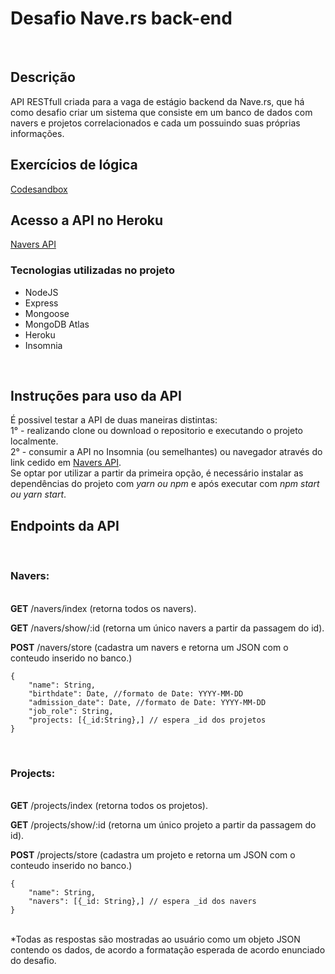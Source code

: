 <h1>Desafio Nave.rs back-end </h1>
</br>
<h2>Descrição</h2>
API RESTfull criada para a vaga de estágio backend da Nave.rs, que há como desafio criar um sistema que consiste em um banco de dados com navers e projetos correlacionados e cada um possuindo suas próprias informações.
</br>
<h2>Exercícios de lógica</h2>
<a href="https://codesandbox.io/s/exercicios-teste-estagio-navers-7dvcj" target="_blank">Codesandbox</a>
</br>
<h2>Acesso a API no Heroku</h2>
  <a href="https://navers-api.herokuapp.com/" traget="_blank">Navers API</a>
  </br>
<h3>Tecnologias utilizadas no projeto</h3>

<ul>
  <li>NodeJS</li>
  <li>Express</li>
  <li>Mongoose</li>
  <li>MongoDB Atlas</li>
  <li>Heroku</li>
  <li>Insomnia</li>
</ul>
</br>
<h2>Instruções para uso da API</h2>
É possivel testar a API de duas maneiras distintas:</br>
1° - realizando clone ou download o repositorio e executando o projeto localmente.</br>
2° - consumir a API no Insomnia (ou semelhantes) ou navegador através do link cedido em <a href="https://navers-api.herokuapp.com/" traget="_blank">Navers API</a>.
</br>
Se optar por utilizar a partir da primeira opção, é necessário instalar as dependências do projeto com <i>yarn ou npm</i>  e após executar com  <i>npm start ou yarn start</i>.
</br>
<h2>Endpoints da API</h2>
</br>
<h3>Navers:</h3></br>
<strong>GET</strong> /navers/index (retorna todos os navers).</br>

<strong>GET</strong> /navers/show/:id (retorna um único navers a partir da passagem do id).</br>

<strong>POST</strong> /navers/store (cadastra um navers e retorna um JSON com o conteudo inserido no banco.)

    {
        "name": String, 
        "birthdate": Date, //formato de Date: YYYY-MM-DD
        "admission_date": Date, //formato de Date: YYYY-MM-DD
        "job_role": String, 
        "projects: [{_id:String},] // espera _id dos projetos
    }
    
  
   </br>
   
<h3>Projects:</h3></br>
<strong>GET</strong> /projects/index (retorna todos os projetos).</br>

<strong>GET</strong> /projects/show/:id (retorna um único projeto a partir da passagem do id).</br>

<strong>POST</strong> /projects/store (cadastra um projeto e retorna um JSON com o conteudo inserido no banco.)

    {
        "name": String,
        "navers": [{_id: String},] // espera _id dos navers
    }
   
</br>
*Todas as respostas são mostradas ao usuário como um objeto JSON contendo os dados, de acordo a formatação esperada de acordo enunciado do desafio.
